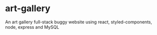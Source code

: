 # art-gallery
An art gallery full-stack buggy website using react, styled-components, node, express and MySQL
